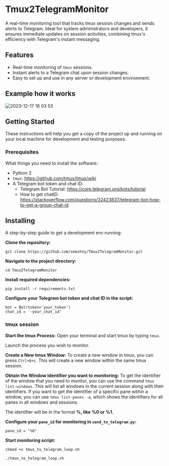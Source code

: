 # Tmux2TelegramMonitor
A real-time monitoring tool that tracks tmux session changes and sends alerts to Telegram. Ideal for system administrators and developers, it ensures immediate updates on session activities, combining tmux's efficiency with Telegram's instant messaging.

## Features

- Real-time monitoring of `tmux` sessions.
- Instant alerts to a Telegram chat upon session changes.
- Easy to set up and use in any server or development environment.

## Example how it works
![2023-12-17 16 03 53](https://github.com/smeshny/Tmux2TelegramMonitor/assets/14953852/302d2bfd-4768-4a80-b9a3-3d9017d9c459)

## Getting Started

These instructions will help you get a copy of the project up and running on your local machine for development and testing purposes.

### Prerequisites

What things you need to install the software:

- Python 3
- `tmux`: https://github.com/tmux/tmux/wiki
- A Telegram bot token and chat ID:
  - Telegram Bot Tutorial: https://core.telegram.org/bots/tutorial
  - How to get chatID: https://stackoverflow.com/questions/32423837/telegram-bot-how-to-get-a-group-chat-id

## Installing

A step-by-step guide to get a development env running:

**Clone the repository:**
```
git clone https://github.com/smeshny/Tmux2TelegramMonitor.git
```
**Navigate to the project directory:**
```
cd Tmux2TelegramMonitor
```
**Install required dependencies:**
```
pip install -r requirements.txt
```
**Configure your **Telegram bot token** and **chat ID** in the script:**
```
bot = Bot(token='your_token')
chat_id = '-your_chat_id'
```
### tmux session
**Start the tmux Process:**
Open your terminal and start tmux by typing `tmux`.

Launch the process you wish to monitor.

**Create a New tmux Window:**
To create a new window in tmux, you can press `Ctrl+b+c`. This will create a new window within the same tmux session.

**Obtain the Window Identifier you want to monitoring:**
To get the identifier of the window that you need to monitor, you can use the command `tmux list-windows`. This will list all windows in the current session along with their identifiers.
If you want to get the identifier of a specific pane within a window, you can use `tmux list-panes -a`, which shows the identifiers for all panes in all windows and sessions. 

The identifier will be in the format **%<number>, like %0 or %1.**

**Configure your `pane_id` for monitoring in `send_to_telegram.py`:**
```
pane_id = "%0"
```

**Start monitoring script:**
```
chmod +x tmux_to_telegram_loop.sh
```

```
./tmux_to_telegram_loop.sh
```
